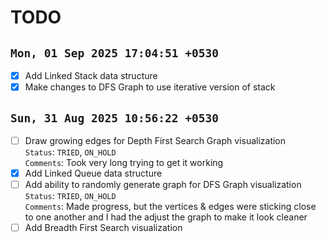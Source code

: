 
# TODO

## `Mon, 01 Sep 2025 17:04:51 +0530`

- [x] Add Linked Stack data structure
- [x] Make changes to DFS Graph to use iterative version of stack

## `Sun, 31 Aug 2025 10:56:22 +0530`

- [ ] Draw growing edges for Depth First Search Graph visualization  
    `Status`: `TRIED`, `ON_HOLD`  
    `Comments`: Took very long trying to get it working
- [x] Add Linked Queue data structure
- [ ] Add ability to randomly generate graph for DFS Graph visualization  
    `Status`: `TRIED`, `ON_HOLD`  
    `Comments`: Made progress, but the vertices & edges were sticking close to one
    another and I had the adjust the graph to make it look cleaner
- [ ] Add Breadth First Search visualization
